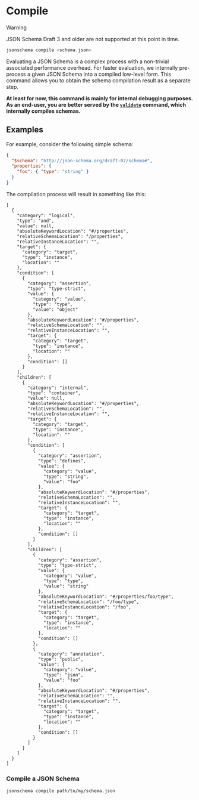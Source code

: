 Compile
=======

> [!WARNING]
> JSON Schema Draft 3 and older are not supported at this point in time.

```sh
jsonschema compile <schema.json>
```

Evaluating a JSON Schema is a complex process with a non-trivial associated
performance overhead. For faster evaluation, we internally pre-process a given
JSON Schema into a compiled low-level form. This command allows you to obtain
the schema compilation result as a separate step.

**At least for now, this command is mainly for internal debugging purposes. As
an end-user, you are better served by the [`validate`](./validate.markdown)
command, which internally compiles schemas.**

Examples
--------

For example, consider the following simple schema:

```json
{
  "$schema": "http://json-schema.org/draft-07/schema#",
  "properties": {
    "foo": { "type": "string" }
  }
}
```

The compilation process will result in something like this:

```
[
  {
    "category": "logical",
    "type": "and",
    "value": null,
    "absoluteKeywordLocation": "#/properties",
    "relativeSchemaLocation": "/properties",
    "relativeInstanceLocation": "",
    "target": {
      "category": "target",
      "type": "instance",
      "location": ""
    },
    "condition": [
      {
        "category": "assertion",
        "type": "type-strict",
        "value": {
          "category": "value",
          "type": "type",
          "value": "object"
        },
        "absoluteKeywordLocation": "#/properties",
        "relativeSchemaLocation": "",
        "relativeInstanceLocation": "",
        "target": {
          "category": "target",
          "type": "instance",
          "location": ""
        },
        "condition": []
      }
    ],
    "children": [
      {
        "category": "internal",
        "type": "container",
        "value": null,
        "absoluteKeywordLocation": "#/properties",
        "relativeSchemaLocation": "",
        "relativeInstanceLocation": "",
        "target": {
          "category": "target",
          "type": "instance",
          "location": ""
        },
        "condition": [
          {
            "category": "assertion",
            "type": "defines",
            "value": {
              "category": "value",
              "type": "string",
              "value": "foo"
            },
            "absoluteKeywordLocation": "#/properties",
            "relativeSchemaLocation": "",
            "relativeInstanceLocation": "",
            "target": {
              "category": "target",
              "type": "instance",
              "location": ""
            },
            "condition": []
          }
        ],
        "children": [
          {
            "category": "assertion",
            "type": "type-strict",
            "value": {
              "category": "value",
              "type": "type",
              "value": "string"
            },
            "absoluteKeywordLocation": "#/properties/foo/type",
            "relativeSchemaLocation": "/foo/type",
            "relativeInstanceLocation": "/foo",
            "target": {
              "category": "target",
              "type": "instance",
              "location": ""
            },
            "condition": []
          },
          {
            "category": "annotation",
            "type": "public",
            "value": {
              "category": "value",
              "type": "json",
              "value": "foo"
            },
            "absoluteKeywordLocation": "#/properties",
            "relativeSchemaLocation": "",
            "relativeInstanceLocation": "",
            "target": {
              "category": "target",
              "type": "instance",
              "location": ""
            },
            "condition": []
          }
        ]
      }
    ]
  }
]
```

### Compile a JSON Schema

```sh
jsonschema compile path/to/my/schema.json
```
